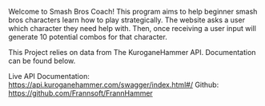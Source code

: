 Welcome to Smash Bros Coach! This program aims to help beginner smash bros characters
learn how to play strategically. The website asks a user which character they need help with.
Then, once receiving a user input will generate 10 potential combos for that character. 

This Project relies on data from The KuroganeHammer API. Documentation can be found below.

Live API Documentation: https://api.kuroganehammer.com/swagger/index.html#/
Github: https://github.com/Frannsoft/FrannHammer
